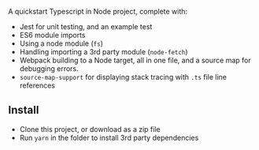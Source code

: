 A quickstart Typescript in Node project, complete with:

- Jest for unit testing, and an example test
- ES6 module imports
- Using a node module (`fs`)
- Handling importing a 3rd party module (`node-fetch`)
- Webpack building to a Node target, all in one file, and a source map for debugging errors.
- `source-map-support` for displaying stack tracing with `.ts` file line references

## Install

- Clone this project, or download as a zip file
- Run `yarn` in the folder to install 3rd party dependencies
